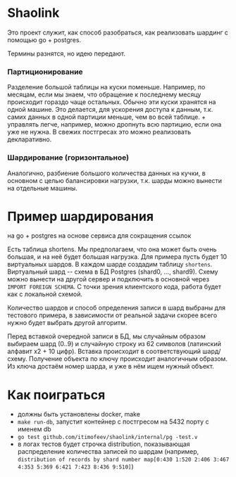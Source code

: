 # Shaolink

Это проект служит, как способ разобраться, как реализовать шардинг с помощью go + postgres.

Термины разнятся, но идею передают.

### Партиционирование
Разделение большой таблицы на куски поменьше. Например, по месяцам, если мы знаем, что обращение к последнему месяцу происходит гораздо чаще остальных.
Обычно эти куски хранятся на одной машине. Это делается, для ускорения доступа к данным, т.к. самих данных в одной партиции меньше, чем во всей таблице. + управлять легче, например, можно дропнуть всю партицию, если она уже не нужна.
В свежих постгресах это можно реализовать декларативно.

### Шардирование (горизонтальное)
Аналогично, разбиение большого количества данных на кучки, в основном с целью балансировки нагрузки, т.к. шарды можно вынести на отдельные машины.

# Пример шардирования
на go + postgres на основе сервиса для сокращения ссылок

Есть таблица shortens. Мы предполагаем, что она может быть очень большая, и на неё будет большая нагрузка.
Для примера пусть будет 10 виртуальных шардов. В каждом шарде создадим таблицу `shortens`. Виртуальный шард -- схема в БД Postgres (shard0, ..., shard9). Схему можно вынести на другой сервер и подключить в основной через `IMPORT FOREIGN SCHEMA`. С точки зрения клиентского кода, работа будет как с локальной схемой.

Количество шардов и способ определения записи в шард выбраны для тестового примера, в зависимости от реальной задачи скорее всего нужно будет выбрать другой алгоритм.

Перед вставкой очередной записи в БД, мы случайным образом выбираем шард (0..9) и случайную строку из 62 символов (латинский алфавит x2 + 10 цифр). Вставка происходит в соответствующий шард/схему.
Получение объекта по ключу происходит аналогичным образом. Из ключа достаём номер шарда, и уже в нём ищем нужный объект.

# Как поиграться
- должны быть установлены docker, make 
- `make run-db`, запустит контейнер с постгресом на 5432 порту с именем db
- `go test github.com/itimofeev/shaolink/internal/pg -test.v`
- в логах тестов будет строчка distribution, показывающая распределение количества записей по шардам (например, `distribution of records by shard number map[0:430 1:520 2:406 3:467 4:353 5:369 6:421 7:423 8:436 9:510]`)
